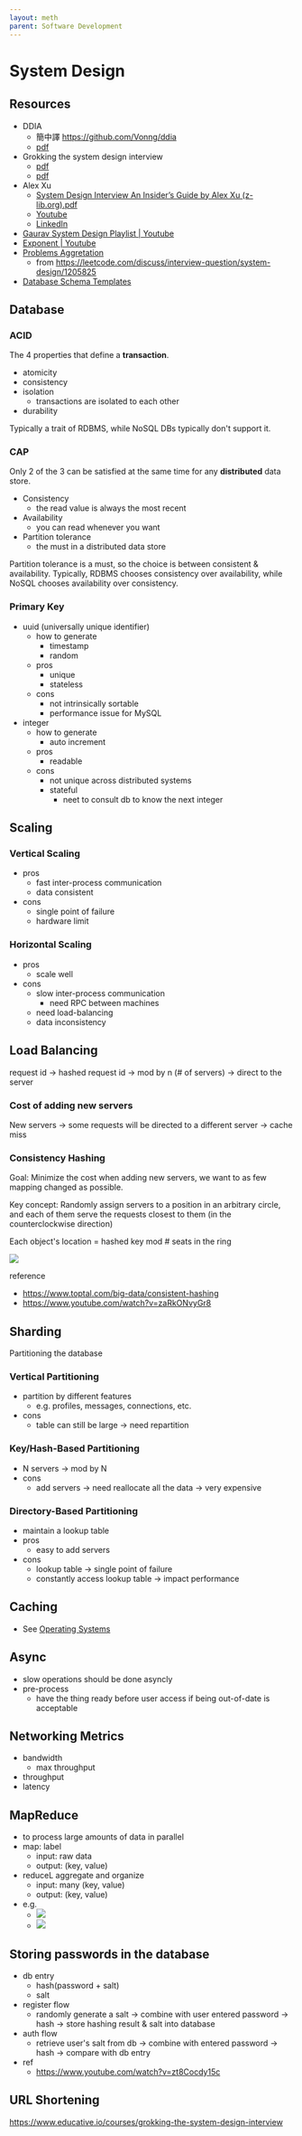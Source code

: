 ```yaml
---
layout: meth
parent: Software Development
---
```


# System Design

## Resources

- DDIA
	- 簡中譯 <https://github.com/Vonng/ddia>
	- [pdf](https://github.com/jeffrey-xiao/papers/blob/master/textbooks/designing-data-intensive-applications.pdf)
- Grokking the system design interview
	- [pdf](https://raw.githubusercontent.com/sharanyaa/grok_sdi_educative/master/grok_system_design_interview.pdf)
	- [pdf](http://libgen.rs/book/index.php?md5=3CC8A0D02BBB0644A3839F6B621BB86B)
- Alex Xu
	- [System Design Interview An Insider’s Guide by Alex Xu (z-lib.org).pdf](https://github.com/G33kzD3n/Catalogue/blob/master/System%20Design%20Interview%20An%20Insider%E2%80%99s%20Guide%20by%20Alex%20Xu%20(z-lib.org).pdf)
	- [Youtube](https://www.youtube.com/c/ByteByteGo/)
	- [LinkedIn](https://www.linkedin.com/in/alexxubyte/recent-activity/shares/)
- [Gaurav System Design Playlist | Youtube](https://www.youtube.com/playlist?app=desktop&list=PLMCXHnjXnTnvo6alSjVkgxV-VH6EPyvoX)
- [Exponent | Youtube](https://www.youtube.com/@tryexponent)
- [Problems Aggretation](https://drive.google.com/file/d/16wtG6ZsThlu_YkloeyX8pp2OEjVebure/view)
	- from <https://leetcode.com/discuss/interview-question/system-design/1205825>
- [Database Schema Templates](https://drawsql.app/templates/popular)

## Database

### ACID

The 4 properties that define a **transaction**.

- atomicity
- consistency
- isolation
	- transactions are isolated to each other
- durability

Typically a trait of RDBMS, while NoSQL DBs typically don't support it.

### CAP

Only 2 of the 3 can be satisfied at the same time for any **distributed** data store. 

- Consistency
	- the read value is always the most recent
- Availability
	- you can read whenever you want
- Partition tolerance
	- the must in a distributed data store

Partition tolerance is a must, so the choice is between consistent & availability. Typically, RDBMS chooses consistency over availability, while NoSQL chooses availability over consistency.

### Primary Key

- uuid (universally unique identifier)
	- how to generate
		- timestamp
		- random
	- pros
		- unique
		- stateless
	- cons
		- not intrinsically sortable
		- performance issue for MySQL
- integer
	- how to generate
		- auto increment
	- pros
		- readable
	- cons
		- not unique across distributed systems
		- stateful
			- neet to consult db to know the next integer

## Scaling

### Vertical Scaling

- pros
	- fast inter-process communication
	- data consistent
- cons
	- single point of failure
	- hardware limit

### Horizontal Scaling

- pros
	- scale well
- cons
	- slow inter-process communication
		- need RPC between machines
	- need load-balancing
	- data inconsistency

## Load Balancing

request id -> hashed request id -> mod by n (# of servers) -> direct to the server

### Cost of adding new servers

New servers -> some requests will be directed to a different server -> cache miss

### Consistency Hashing

Goal: Minimize the cost when adding new servers, we want to as few mapping changed as possible.

Key concept: Randomly assign servers to a position in an arbitrary circle, and each of them serve the requests closest to them (in the counterclockwise direction)

Each object's location = hashed key mod # seats in the ring

![](https://i.imgur.com/GbmxmV8.png)

reference

- <https://www.toptal.com/big-data/consistent-hashing>
- <https://www.youtube.com/watch?v=zaRkONvyGr8>

## Sharding

Partitioning the database

### Vertical Partitioning

- partition by different features
	- e.g. profiles, messages, connections, etc.
- cons
	- table can still be large -> need repartition

### Key/Hash-Based Partitioning

- N servers -> mod by N
- cons
	- add servers -> need reallocate all the data -> very expensive

### Directory-Based Partitioning

- maintain a lookup table
- pros
	- easy to add servers
- cons
	- lookup table -> single point of failure
	- constantly access lookup table -> impact performance

## Caching

- See [Operating Systems](../NTUNotes/Junior/Operating%20Systems)

## Async

- slow operations should be done asyncly
- pre-process
	- have the thing ready before user access if being out-of-date is acceptable

## Networking Metrics

- bandwidth
	- max throughput
- throughput
- latency

## MapReduce

- to process large amounts of data in parallel
- map: label
	- input: raw data
	- output: (key, value)
- reduceL aggregate and organize
	- input: many (key, value)
	- output: (key, value)
- e.g.
	- ![](https://i.imgur.com/42d2Ye1.png)
	- ![](https://i.imgur.com/iLGgUhI.png)

## Storing passwords in the database

- db entry
	- hash(password + salt)
	- salt
- register flow
	- randomly generate a salt -> combine with user entered password -> hash -> store hashing result & salt into database
- auth flow
	- retrieve user's salt from db -> combine with entered password -> hash -> compare with db entry
- ref
	- <https://www.youtube.com/watch?v=zt8Cocdy15c>

## URL Shortening

<https://www.educative.io/courses/grokking-the-system-design-interview>